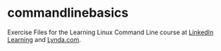 # commandlinebasics
Exercise Files for the Learning Linux Command Line course at [LinkedIn Learning](http://bit.ly/lil-llcl) and [Lynda.com](http://bit.ly/lynda-llcl).
